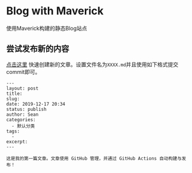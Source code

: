 # Blog with Maverick

使用Maverick构建的静态Blog站点

## 尝试发布新的内容

[点击这里](https://github.com/Pems002/Blog/new/source/src)
快速创建新的文章。设置文件名为`XXXX.md`并且使用如下格式提交commit即可。

```
---
layout: post
title: 
slug: 
date: 2019-12-17 20:34
status: publish
author: Sean
categories: 
  - 默认分类
tags: 
  - 
excerpt: 
---

这是我的第一篇文章。文章使用 GitHub 管理，并通过 GitHub Actions 自动构建与发布！
```
